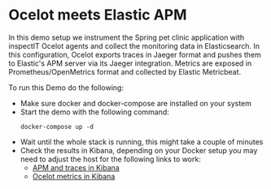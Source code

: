 # Ocelot meets Elastic APM

In this demo setup we instrument the Spring pet clinic application with inspectIT Ocelot agents and collect the monitoring data in Elasticsearch. In this configuration, Ocelot exports traces in Jaeger format and pushes them to Elastic's APM server via its Jaeger integration. Metrics are exposed in Prometheus/OpenMetrics format and collected by Elastic Metricbeat.

To run this Demo do the following:
- Make sure docker and docker-compose are installed on your system
- Start the demo with the following command:
  ```
  docker-compose up -d
  ```
- Wait until the whole stack is running, this might take a couple of minutes
- Check the results in Kibana, depending on your Docker setup you may need to adjust the host for the following links to work:
  - [APM and traces in Kibana](http://127.0.0.1:5601/app/apm#/services?rangeFrom=now-15m&rangeTo=now&refreshPaused=true&refreshInterval=0)
  - [Ocelot metrics in Kibana](http://127.0.0.1:5601/app/infra#/infrastructure/metrics-explorer?metricsExplorer=(chartOptions:(stack:!f,type:line,yAxisMode:fromZero),options:(aggregation:rate,groupBy:prometheus.labels.service,metrics:!((aggregation:rate,color:color0,field:prometheus.metrics.http_in_responsetime_sum))),timerange:(from:now-15m,interval:%3E%3D10s,to:now)))